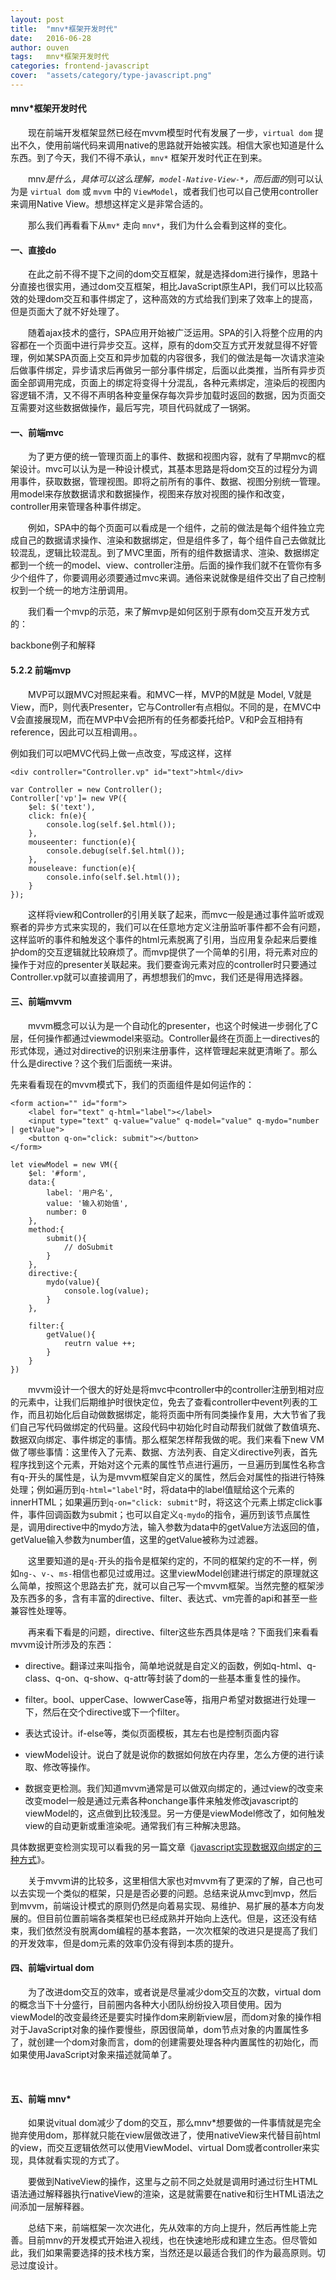 ```yaml
---
layout: post
title:  "mnv*框架开发时代"
date:   2016-06-28
author: ouven
tags:   mnv*框架开发时代
categories: frontend-javascript
cover:  "assets/category/type-javascript.png"
---
```


#### mnv*框架开发时代

&emsp;&emsp;现在前端开发框架显然已经在mvvm模型时代有发展了一步，`virtual dom` 提出不久，使用前端代码来调用native的思路就开始被实践。相信大家也知道是什么东西。到了今天，我们不得不承认，`mnv*` 框架开发时代正在到来。

&emsp;&emsp;mnv*是什么，具体可以这么理解，`model-Native-View-*`，而后面的*则可以认为是 `virtual dom` 或 `mvvm` 中的 `ViewModel`，或者我们也可以自己使用controller来调用Native View。想想这样定义是非常合适的。

&emsp;&emsp;那么我们再看看下从`mv*` 走向 `mnv*`，我们为什么会看到这样的变化。 

#### 一、直接do

&emsp;&emsp;在此之前不得不提下之间的dom交互框架，就是选择dom进行操作，思路十分直接也很实用，通过dom交互框架，相比JavaScript原生API，我们可以比较高效的处理dom交互和事件绑定了，这种高效的方式给我们到来了效率上的提高，但是页面大了就不好处理了。

&emsp;&emsp;随着ajax技术的盛行，SPA应用开始被广泛运用。SPA的引入将整个应用的内容都在一个页面中进行异步交互。这样，原有的dom交互方式开发就显得不好管理，例如某SPA页面上交互和异步加载的内容很多，我们的做法是每一次请求渲染后做事件绑定，异步请求后再做另一部分事件绑定，后面以此类推，当所有异步页面全部调用完成，页面上的绑定将变得十分混乱，各种元素绑定，渲染后的视图内容逻辑不清，又不得不声明各种变量保存每次异步加载时返回的数据，因为页面交互需要对这些数据做操作，最后写完，项目代码就成了一锅粥。

#### 一、前端mvc

&emsp;&emsp;为了更方便的统一管理页面上的事件、数据和视图内容，就有了早期mvc的框架设计。mvc可以认为是一种设计模式，其基本思路是将dom交互的过程分为调用事件，获取数据，管理视图。即将之前所有的事件、数据、视图分别统一管理。用model来存放数据请求和数据操作，视图来存放对视图的操作和改变，controller用来管理各种事件绑定。

&emsp;&emsp;例如，SPA中的每个页面可以看成是一个组件，之前的做法是每个组件独立完成自己的数据请求操作、渲染和数据绑定，但是组件多了，每个组件自己去做就比较混乱，逻辑比较混乱。到了MVC里面，所有的组件数据请求、渲染、数据绑定都到一个统一的model、view、controller注册。后面的操作我们就不在管你有多少个组件了，你要调用必须要通过mvc来调。通俗来说就像是组件交出了自己控制权到一个统一的地方注册调用。

&emsp;&emsp;我们看一个mvp的示范，来了解mvp是如何区别于原有dom交互开发方式的：

backbone例子和解释

#### 5.2.2 前端mvp

&emsp;&emsp;MVP可以跟MVC对照起来看。和MVC一样，MVP的M就是 Model, V就是View，而P，则代表Presenter，它与Controller有点相似。不同的是，在MVC中V会直接展现M，而在MVP中V会把所有的任务都委托给P。V和P会互相持有reference，因此可以互相调用。。

例如我们可以吧MVC代码上做一点改变，写成这样，这样

```
<div controller="Controller.vp" id="text">html</div>
```

```
var Controller = new Controller();
Controller['vp']= new VP({
    $el: $('text'),
    click: fn(e){
        console.log(self.$el.html());
    },
    mouseenter: function(e){
        console.debug(self.$el.html());
    },
    mouseleave: function(e){
        console.info(self.$el.html());
    }
});
```

&emsp;&emsp;这样将view和Controller的引用关联了起来，而mvc一般是通过事件监听或观察者的异步方式来实现的，我们可以在任意地方定义注册监听事件都不会有问题，这样监听的事件和触发这个事件的html元素脱离了引用，当应用复杂起来后要维护dom的交互逻辑就比较麻烦了。而mvp提供了一个简单的引用，将元素对应的操作于对应的presenter关联起来。我们要查询元素对应的controller时只要通过Controller.vp就可以直接调用了，再想想我们的mvc，我们还是得用选择器。

#### 三、前端mvvm 

&emsp;&emsp;mvvm概念可以认为是一个自动化的presenter，也这个时候进一步弱化了C层，任何操作都通过viewmodel来驱动。Controller最终在页面上一directives的形式体现，通过对directive的识别来注册事件，这样管理起来就更清晰了。那么什么是directive？这个我们后面统一来讲。

先来看看现在的mvvm模式下，我们的页面组件是如何运作的：

```
<form action="" id="form">
    <label for="text" q-html="label"></label>
    <input type="text" q-value="value" q-model="value" q-mydo="number | getValue">
    <button q-on="click: submit"></button>
</form>
```

```
let viewModel = new VM({
    $el: '#form',
    data:{
        label: '用户名',
        value: '输入初始值',
        number: 0
    },
    method:{
        submit(){
            // doSubmit
        }
    },
    directive:{
        mydo(value){
            console.log(value);
        }
    },

    filter:{
        getValue(){
            reutrn value ++;
        }
    }
})
```
&emsp;&emsp;mvvm设计一个很大的好处是将mvc中controller中的controller注册到相对应的元素中，让我们后期维护时很快定位，免去了查看controller中event列表的工作，而且初始化后自动做数据绑定，能将页面中所有同类操作复用，大大节省了我们自己写代码做绑定的代码量。这段代码中初始化时自动帮我们就做了数值填充、数据双向绑定、事件绑定的事情。那么框架怎样帮我做的呢。我们来看下new VM做了哪些事情：这里传入了元素、数据、方法列表、自定义directive列表，首先程序找到这个元素，开始对这个元素的属性节点进行遍历，一旦遍历到属性名称含有q-开头的属性是，认为是mvvm框架自定义的属性，然后会对属性的指进行特殊处理；例如遍历到`q-html="label"`时，将data中的label值赋给这个元素的innerHTML；如果遍历到`q-on="click: submit"`时，将这这个元素上绑定click事件，事件回调函数为submit；也可以自定义`q-mydo`的指令，遍历到该节点属性是，调用directive中的mydo方法，输入参数为data中的getValue方法返回的值，getValue输入参数为number值，这里的getValue被称为过滤器。

&emsp;&emsp;这里要知道的是`q-`开头的指令是框架约定的，不同的框架约定的不一样，例如`ng-`、`v-`、`ms-`相信也都见过或用过。这里viewModel创建进行绑定的原理就这么简单，按照这个思路去扩充，就可以自己写一个mvvm框架。当然完整的框架涉及东西多的多，含有丰富的directive、filter、表达式、vm完善的api和甚至一些兼容性处理等。

&emsp;&emsp;再来看下看是的问题，directive、filter这些东西具体是啥？下面我们来看看mvvm设计所涉及的东西：

- directive。翻译过来叫指令，简单地说就是自定义的函数，例如q-html、q-class、q-on、q-show、q-attr等封装了dom的一些基本重复性的操作。

- filter。bool、upperCase、lowwerCase等，指用户希望对数据进行处理一下，然后在交个directive或下一个filter。

- 表达式设计。if-else等，类似页面模板，其左右也是控制页面内容

- viewModel设计。说白了就是说你的数据如何放在内存里，怎么方便的进行读取、修改等操作。

- 数据变更检测。我们知道mvvm通常是可以做双向绑定的，通过view的改变来改变model一般是通过元素各种onchange事件来触发修改javascript的viewModel的，这点做到比较浅显。另一方便是viewModel修改了，如何触发view的自动更新或重渲染呢。通常我们有三种解决思路。

具体数据更变检测实现可以看我的另一篇文章《[javascript实现数据双向绑定的三种方式](http://jixianqianduan.com/frontend-javascript/2015/11/29/js-data-two-ways-binding.html)》。

&emsp;&emsp;关于mvvm讲的比较多，这里相信大家也对mvvm有了更深的了解，自己也可以去实现一个类似的框架，只是是否必要的问题。总结来说从mvc到mvp，然后到mvvm，前端设计模式的原则仍然是向着易实现、易维护、易扩展的基本方向发展的。但目前位置前端各类框架也已经成熟并开始向上迭代。但是，这还没有结束，我们依然没有脱离dom编程的基本套路，一次次框架的改进只是提高了我们的开发效率，但是dom元素的效率仍没有得到本质的提升。

#### 四、前端virtual dom

&emsp;&emsp;为了改进dom交互的效率，或者说是尽量减少dom交互的次数，virtual dom的概念当下十分盛行，目前圈内各种大小团队纷纷投入项目使用。因为viewModel的改变最终还是要实时操作dom来刷新view层，而dom对象的操作相对于JavaScript对象的操作要慢些，原因很简单，dom节点对象的内置属性多了，就创建一个dom对象而言，dom的创建需要处理各种内置属性的初始化，而如果使用JavaScript对象来描述就简单了。

&emsp;&emsp;

#### 五、前端 mnv*

&emsp;&emsp;如果说vitual dom减少了dom的交互，那么mnv*想要做的一件事情就是完全抛弃使用dom，那样就只能在view层做改进了，使用nativeView来代替目前html的view，而交互逻辑依然可以使用ViewModel、virtual Dom或者controller来实现，具体就看实现的方式了。

&emsp;&emsp;要做到NativeView的操作，这里与之前不同之处就是调用时通过衍生HTML语法通过解释器执行nativeView的渲染，这是就需要在native和衍生HTML语法之间添加一层解释器。



&emsp;&emsp;总结下来，前端框架一次次进化，先从效率的方向上提升，然后再性能上完善。目前mnv的开发模式开始进入视线，也在快速地形成和建立生态。但尽管如此，我们如果需要选择的技术栈方案，当然还是以最适合我们的作为最高原则。切忌过度设计。